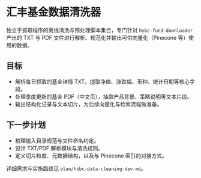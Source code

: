 # 汇丰基金数据清洗器

独立于抓取程序的离线清洗与预处理脚本集合，专门针对 `hsbc-fund-downloader` 产出的 TXT 与 PDF 文件进行解析、规范化并输出可供向量化（Pinecone 等）使用的数据。

## 目标
- 解析每日抓取的基金详情 TXT，提取净值、涨跌幅、币种、统计日期等核心字段。
- 处理季度更新的基金 PDF（中文页），抽取产品背景、策略说明等文本片段。
- 输出结构化记录与文本切片，为后续向量化与检索流程做准备。

## 下一步计划
- 梳理输入目录规范与文件命名约定。
- 设计 TXT/PDF 解析模块与清洗规则。
- 定义切片粒度、元数据结构，以及与 Pinecone 索引的对接方式。

详细需求与实施路线见 `plan/hsbc-data-cleaning-dev.md`。
